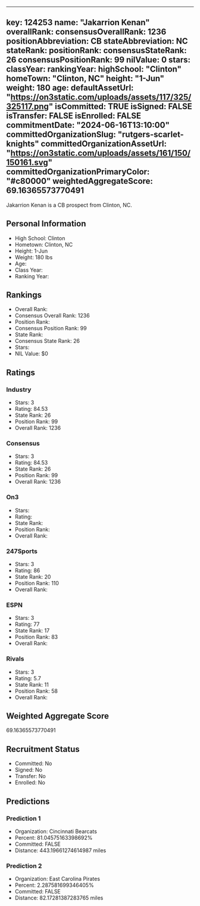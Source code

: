 ---
  key: 124253
  name: "Jakarrion Kenan"
  overallRank: 
  consensusOverallRank: 1236
  positionAbbreviation: CB
  stateAbbreviation: NC
  stateRank: 
  positionRank: 
  consensusStateRank: 26
  consensusPositionRank: 99
  nilValue: 0
  stars: 
  classYear: 
  rankingYear: 
  highSchool: "Clinton"
  homeTown: "Clinton, NC"
  height: "1-Jun"
  weight: 180
  age: 
  defaultAssetUrl: "https://on3static.com/uploads/assets/117/325/325117.png"
  isCommitted: TRUE
  isSigned: FALSE
  isTransfer: FALSE
  isEnrolled: FALSE
  commitmentDate: "2024-06-16T13:10:00"
  committedOrganizationSlug: "rutgers-scarlet-knights"
  committedOrganizationAssetUrl: "https://on3static.com/uploads/assets/161/150/150161.svg"
  committedOrganizationPrimaryColor: "#c80000"
  weightedAggregateScore: 69.16365573770491
  ---
  
  Jakarrion Kenan is a CB prospect from Clinton, NC.
  
  ## Personal Information
  - High School: Clinton
  - Hometown: Clinton, NC
  - Height: 1-Jun
  - Weight: 180 lbs
  - Age: 
  - Class Year: 
  - Ranking Year: 
  
  ## Rankings
  - Overall Rank: 
  - Consensus Overall Rank: 1236
  - Position Rank: 
  - Consensus Position Rank: 99
  - State Rank: 
  - Consensus State Rank: 26
  - Stars: 
  - NIL Value: $0
  
  ## Ratings
  
  ### Industry
  - Stars: 3
  - Rating: 84.53
  - State Rank: 26
  - Position Rank: 99
  - Overall Rank: 1236
  
  ### Consensus
  - Stars: 3
  - Rating: 84.53
  - State Rank: 26
  - Position Rank: 99
  - Overall Rank: 1236
  
  ### On3
  - Stars: 
  - Rating: 
  - State Rank: 
  - Position Rank: 
  - Overall Rank: 
  
  ### 247Sports
  - Stars: 3
  - Rating: 86
  - State Rank: 20
  - Position Rank: 110
  - Overall Rank: 
  
  ### ESPN
  - Stars: 3
  - Rating: 77
  - State Rank: 17
  - Position Rank: 83
  - Overall Rank: 
  
  ### Rivals
  - Stars: 3
  - Rating: 5.7
  - State Rank: 11
  - Position Rank: 58
  - Overall Rank: 
  
  ## Weighted Aggregate Score
  69.16365573770491
  
  ## Recruitment Status
  - Committed: No
  - Signed: No
  - Transfer: No
  - Enrolled: No
  
  
  
  ## Predictions
  
  ### Prediction 1
  - Organization: Cincinnati Bearcats
  - Percent: 81.04575163398692%
  - Committed: FALSE
  - Distance: 443.19661274614987 miles
  
  ### Prediction 2
  - Organization: East Carolina Pirates
  - Percent: 2.287581699346405%
  - Committed: FALSE
  - Distance: 82.17281387283765 miles
  